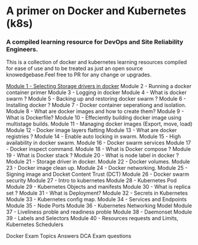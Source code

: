 # A primer on Docker and Kubernetes (k8s)

### A compiled learning resource for DevOps and Site Reliability Engineers.

This is a collection of docker and kubernetes learning resources compiled for ease of use and to be treated as just an open source knowedgebase.Feel free to PR for any change or upgrades.

[Module 1 - Selecting Storage drivers in docker]()
Module 2 - Running a docker container primer
Module 3 - Logging in docker
Module 4 - What is docker swarm ?
Module 5 - Backing up and restoring docker swarm ?
Module 6 - Installing docker ?
Module 7 - Docker container seperationg and isolation.
Module 8 - What are docker images and how to create them?
Module 9 - What is Dockerfile?
Module 10 - Effeciently building docker image using multistage builds.
Module 11 - Managing docker images (Export, move, load)
Module 12 - Docker image layers flatting
Module 13 - What are docker registries ?
Module 14 - Enable auto locking in swarm.
Module 15 - High availability in docker swarm.
Module 16 - Docker swarm services
Module 17 - Docker inspect command.
Module 18 - What is Docker compose ?
Module 19 - What is Docker stack ?
Module 20 - What is node label in docker ?
Module 21 - Storage driver in docker.
Module 22 - Docker volumes.
Module 23 - Docker image clean up.
Module 24 - Docker networking.
Module 25 - Signing image and Docket Content Trust (DCT)
Module 26 - Docker swarm security
Module 27 - Intro to kubernetes
Module 28 - Kubernetes Pod
Module 29 - Kubernetes Objects and manifests
Module 30 - What is replica set ?
Module 31 - What is Deployment?
Module 32 - Secrets in Kubernetes
Module 33 - Kubernetes config map.
Module 34 - Services and Endpoints
Module 35 - Node Ports
Module 36 - Kubernetes Networking Model
Module 37 - Liveliness proble and readiness proble
Module 38 - Daemonset
Module 39 - Labels and Selectors
Module 40 - Resources requests and Limits, Kubernetes Schedulers

Docker Exam Topics Answers
DCA Exam questions